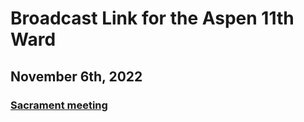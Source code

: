 # Broadcast Link for the Aspen 11th Ward

## November 6th, 2022
### [Sacrament meeting](https://www.youtube.com/watch?v=OzK7jgvJEzY)
